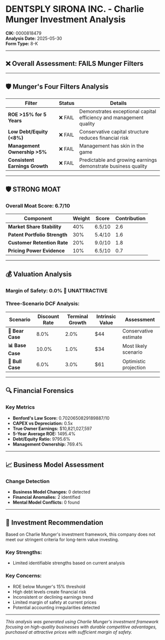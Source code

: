# DENTSPLY SIRONA INC. - Charlie Munger Investment Analysis

**CIK:** 0000818479  
**Analysis Date:** 2025-05-30  
**Form Type:** 8-K

---

## ❌ **Overall Assessment: FAILS Munger Filters**

---

## 🛡️ **Munger's Four Filters Analysis**

| Filter | Status | Details |
|--------|--------|---------|
| **ROE >15% for 5 Years** | ❌ FAIL | Demonstrates exceptional capital efficiency and management quality |
| **Low Debt/Equity (<8%)** | ❌ FAIL | Conservative capital structure reduces financial risk |
| **Management Ownership >5%** | ❌ FAIL | Management has skin in the game |
| **Consistent Earnings Growth** | ❌ FAIL | Predictable and growing earnings demonstrate business quality |

---

## 🛡️ **STRONG MOAT**

### **Overall Moat Score: 6.7/10**

| Component | Weight | Score | Contribution |
|-----------|--------|-------|--------------|
| **Market Share Stability** | 40% | 6.5/10 | 2.6 |
| **Patent Portfolio Strength** | 30% | 5.4/10 | 1.6 |
| **Customer Retention Rate** | 20% | 9.0/10 | 1.8 |
| **Pricing Power Evidence** | 10% | 6.5/10 | 0.7 |

---

## 💰 **Valuation Analysis**

### **Margin of Safety: 0.0% 🔴 **UNATTRACTIVE****

### Three-Scenario DCF Analysis:

| Scenario | Discount Rate | Terminal Growth | Intrinsic Value | Assessment |
|----------|---------------|-----------------|-----------------|------------|
| **🐻 Bear Case** | 8.0% | 2.0% | $44 | Conservative estimate |
| **📊 Base Case** | 10.0% | 1.0% | $34 | Most likely scenario |
| **🚀 Bull Case** | 6.0% | 3.0% | $61 | Optimistic projection |

---

## 🔍 **Financial Forensics**

### Key Metrics
- **Benford's Law Score:** 0.7020650829189887/10
- **CAPEX vs Depreciation:** 0.5x
- **True Owner Earnings:** $10,821,027,597
- **5-Year Average ROE:** 1495.4%
- **Debt/Equity Ratio:** 9795.6%
- **Management Ownership:** 769.4%

---

## 📈 **Business Model Assessment**

### Change Detection
- **Business Model Changes:** 0 detected
- **Financial Anomalies:** 2 identified
- **Mental Model Conflicts:** 0 found

---

## 🎯 **Investment Recommendation**

Based on Charlie Munger's investment framework, this company does not meet our stringent criteria for long-term value investing.

### Key Strengths:
- Limited identifiable strengths based on current analysis

### Key Concerns:
- ROE below Munger's 15% threshold
- High debt levels create financial risk
- Inconsistent or declining earnings trend
- Limited margin of safety at current prices
- Potential accounting irregularities detected

---

*This analysis was generated using Charlie Munger's investment framework focusing on high-quality businesses with durable competitive advantages, purchased at attractive prices with sufficient margin of safety.*
